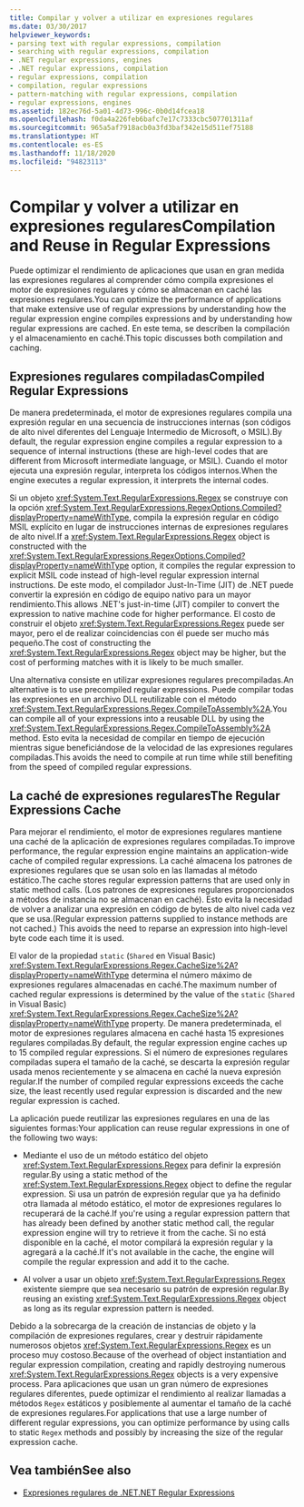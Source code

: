 ```yaml
---
title: Compilar y volver a utilizar en expresiones regulares
ms.date: 03/30/2017
helpviewer_keywords:
- parsing text with regular expressions, compilation
- searching with regular expressions, compilation
- .NET regular expressions, engines
- .NET regular expressions, compilation
- regular expressions, compilation
- compilation, regular expressions
- pattern-matching with regular expressions, compilation
- regular expressions, engines
ms.assetid: 182ec76d-5a01-4d73-996c-0b0d14fcea18
ms.openlocfilehash: f0da4a226feb6bafc7e17c7333cbc507701311af
ms.sourcegitcommit: 965a5af7918acb0a3fd3baf342e15d511ef75188
ms.translationtype: HT
ms.contentlocale: es-ES
ms.lasthandoff: 11/18/2020
ms.locfileid: "94823113"
---
```

# <a name="compilation-and-reuse-in-regular-expressions"></a><span data-ttu-id="cea5c-102">Compilar y volver a utilizar en expresiones regulares</span><span class="sxs-lookup"><span data-stu-id="cea5c-102">Compilation and Reuse in Regular Expressions</span></span>
<span data-ttu-id="cea5c-103">Puede optimizar el rendimiento de aplicaciones que usan en gran medida las expresiones regulares al comprender cómo compila expresiones el motor de expresiones regulares y cómo se almacenan en caché las expresiones regulares.</span><span class="sxs-lookup"><span data-stu-id="cea5c-103">You can optimize the performance of applications that make extensive use of regular expressions by understanding how the regular expression engine compiles expressions and by understanding how regular expressions are cached.</span></span> <span data-ttu-id="cea5c-104">En este tema, se describen la compilación y el almacenamiento en caché.</span><span class="sxs-lookup"><span data-stu-id="cea5c-104">This topic discusses both compilation and caching.</span></span>  
  
## <a name="compiled-regular-expressions"></a><span data-ttu-id="cea5c-105">Expresiones regulares compiladas</span><span class="sxs-lookup"><span data-stu-id="cea5c-105">Compiled Regular Expressions</span></span>  
 <span data-ttu-id="cea5c-106">De manera predeterminada, el motor de expresiones regulares compila una expresión regular en una secuencia de instrucciones internas (son códigos de alto nivel diferentes del Lenguaje Intermedio de Microsoft, o MSIL).</span><span class="sxs-lookup"><span data-stu-id="cea5c-106">By default, the regular expression engine compiles a regular expression to a sequence of internal instructions (these are high-level codes that are different from Microsoft intermediate language, or MSIL).</span></span> <span data-ttu-id="cea5c-107">Cuando el motor ejecuta una expresión regular, interpreta los códigos internos.</span><span class="sxs-lookup"><span data-stu-id="cea5c-107">When the engine executes a regular expression, it interprets the internal codes.</span></span>  
  
 <span data-ttu-id="cea5c-108">Si un objeto <xref:System.Text.RegularExpressions.Regex> se construye con la opción <xref:System.Text.RegularExpressions.RegexOptions.Compiled?displayProperty=nameWithType>, compila la expresión regular en código MSIL explícito en lugar de instrucciones internas de expresiones regulares de alto nivel.</span><span class="sxs-lookup"><span data-stu-id="cea5c-108">If a <xref:System.Text.RegularExpressions.Regex> object is constructed with the <xref:System.Text.RegularExpressions.RegexOptions.Compiled?displayProperty=nameWithType> option, it compiles the regular expression to explicit MSIL code instead of high-level regular expression internal instructions.</span></span> <span data-ttu-id="cea5c-109">De este modo, el compilador Just-In-Time (JIT) de .NET puede convertir la expresión en código de equipo nativo para un mayor rendimiento.</span><span class="sxs-lookup"><span data-stu-id="cea5c-109">This allows .NET's just-in-time (JIT) compiler to convert the expression to native machine code for higher performance.</span></span>  <span data-ttu-id="cea5c-110">El costo de construir el objeto <xref:System.Text.RegularExpressions.Regex> puede ser mayor, pero el de realizar coincidencias con él puede ser mucho más pequeño.</span><span class="sxs-lookup"><span data-stu-id="cea5c-110">The cost of constructing the <xref:System.Text.RegularExpressions.Regex> object may be higher, but the cost of performing matches with it is likely to be much smaller.</span></span>

 <span data-ttu-id="cea5c-111">Una alternativa consiste en utilizar expresiones regulares precompiladas.</span><span class="sxs-lookup"><span data-stu-id="cea5c-111">An alternative is to use precompiled regular expressions.</span></span> <span data-ttu-id="cea5c-112">Puede compilar todas las expresiones en un archivo DLL reutilizable con el método <xref:System.Text.RegularExpressions.Regex.CompileToAssembly%2A>.</span><span class="sxs-lookup"><span data-stu-id="cea5c-112">You can compile all of your expressions into a reusable DLL by using the <xref:System.Text.RegularExpressions.Regex.CompileToAssembly%2A> method.</span></span> <span data-ttu-id="cea5c-113">Esto evita la necesidad de compilar en tiempo de ejecución mientras sigue beneficiándose de la velocidad de las expresiones regulares compiladas.</span><span class="sxs-lookup"><span data-stu-id="cea5c-113">This avoids the need to compile at run time while still benefiting from the speed of compiled regular expressions.</span></span>  
  
## <a name="the-regular-expressions-cache"></a><span data-ttu-id="cea5c-114">La caché de expresiones regulares</span><span class="sxs-lookup"><span data-stu-id="cea5c-114">The Regular Expressions Cache</span></span>  
 <span data-ttu-id="cea5c-115">Para mejorar el rendimiento, el motor de expresiones regulares mantiene una caché de la aplicación de expresiones regulares compiladas.</span><span class="sxs-lookup"><span data-stu-id="cea5c-115">To improve performance, the regular expression engine maintains an application-wide cache of compiled regular expressions.</span></span> <span data-ttu-id="cea5c-116">La caché almacena los patrones de expresiones regulares que se usan solo en las llamadas al método estático.</span><span class="sxs-lookup"><span data-stu-id="cea5c-116">The cache stores regular expression patterns that are used only in static method calls.</span></span> <span data-ttu-id="cea5c-117">(Los patrones de expresiones regulares proporcionados a métodos de instancia no se almacenan en caché). Esto evita la necesidad de volver a analizar una expresión en código de bytes de alto nivel cada vez que se usa.</span><span class="sxs-lookup"><span data-stu-id="cea5c-117">(Regular expression patterns supplied to instance methods are not cached.) This avoids the need to reparse an expression into high-level byte code each time it is used.</span></span>  
  
 <span data-ttu-id="cea5c-118">El valor de la propiedad `static` (`Shared` en Visual Basic) <xref:System.Text.RegularExpressions.Regex.CacheSize%2A?displayProperty=nameWithType> determina el número máximo de expresiones regulares almacenadas en caché.</span><span class="sxs-lookup"><span data-stu-id="cea5c-118">The maximum number of cached regular expressions is determined by the value of the `static` (`Shared` in Visual Basic) <xref:System.Text.RegularExpressions.Regex.CacheSize%2A?displayProperty=nameWithType> property.</span></span> <span data-ttu-id="cea5c-119">De manera predeterminada, el motor de expresiones regulares almacena en caché hasta 15 expresiones regulares compiladas.</span><span class="sxs-lookup"><span data-stu-id="cea5c-119">By default, the regular expression engine caches up to 15 compiled regular expressions.</span></span> <span data-ttu-id="cea5c-120">Si el número de expresiones regulares compiladas supera el tamaño de la caché, se descarta la expresión regular usada menos recientemente y se almacena en caché la nueva expresión regular.</span><span class="sxs-lookup"><span data-stu-id="cea5c-120">If the number of compiled regular expressions exceeds the cache size, the least recently used regular expression is discarded and the new regular expression is cached.</span></span>  
  
 <span data-ttu-id="cea5c-121">La aplicación puede reutilizar las expresiones regulares en una de las siguientes formas:</span><span class="sxs-lookup"><span data-stu-id="cea5c-121">Your application can reuse regular expressions in one of the following two ways:</span></span>  
  
- <span data-ttu-id="cea5c-122">Mediante el uso de un método estático del objeto <xref:System.Text.RegularExpressions.Regex> para definir la expresión regular.</span><span class="sxs-lookup"><span data-stu-id="cea5c-122">By using a static method of the <xref:System.Text.RegularExpressions.Regex> object to define the regular expression.</span></span> <span data-ttu-id="cea5c-123">Si usa un patrón de expresión regular que ya ha definido otra llamada al método estático, el motor de expresiones regulares lo recuperará de la caché.</span><span class="sxs-lookup"><span data-stu-id="cea5c-123">If you're using a regular expression pattern that has already been defined by another static method call, the regular expression engine will try to retrieve it from the cache.</span></span> <span data-ttu-id="cea5c-124">Si no está disponible en la caché, el motor compilará la expresión regular y la agregará a la caché.</span><span class="sxs-lookup"><span data-stu-id="cea5c-124">If it's not available in the cache, the engine will compile the regular expression and add it to the cache.</span></span>
  
- <span data-ttu-id="cea5c-125">Al volver a usar un objeto <xref:System.Text.RegularExpressions.Regex> existente siempre que sea necesario su patrón de expresión regular.</span><span class="sxs-lookup"><span data-stu-id="cea5c-125">By reusing an existing <xref:System.Text.RegularExpressions.Regex> object as long as its regular expression pattern is needed.</span></span>  
  
 <span data-ttu-id="cea5c-126">Debido a la sobrecarga de la creación de instancias de objeto y la compilación de expresiones regulares, crear y destruir rápidamente numerosos objetos <xref:System.Text.RegularExpressions.Regex> es un proceso muy costoso.</span><span class="sxs-lookup"><span data-stu-id="cea5c-126">Because of the overhead of object instantiation and regular expression compilation, creating and rapidly destroying numerous <xref:System.Text.RegularExpressions.Regex> objects is a very expensive process.</span></span> <span data-ttu-id="cea5c-127">Para aplicaciones que usan un gran número de expresiones regulares diferentes, puede optimizar el rendimiento al realizar llamadas a métodos `Regex` estáticos y posiblemente al aumentar el tamaño de la caché de expresiones regulares.</span><span class="sxs-lookup"><span data-stu-id="cea5c-127">For applications that use a large number of different regular expressions, you can optimize performance by using calls to static `Regex` methods and possibly by increasing the size of the regular expression cache.</span></span>  
  
## <a name="see-also"></a><span data-ttu-id="cea5c-128">Vea también</span><span class="sxs-lookup"><span data-stu-id="cea5c-128">See also</span></span>

- [<span data-ttu-id="cea5c-129">Expresiones regulares de .NET</span><span class="sxs-lookup"><span data-stu-id="cea5c-129">.NET Regular Expressions</span></span>](regular-expressions.md)

